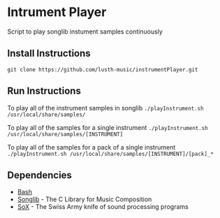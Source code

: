 # Intrument Player #
Script to play songlib instument samples continuously

## Install Instructions ##
`git clone https://github.com/lusth-music/instrumentPlayer.git`

## Run Instructions ##
To play all of the instrument samples in songlib
`./playInstrument.sh /usr/local/share/samples/`

To play all of the samples for a single instrument
`./playInstrument.sh /usr/local/share/samples/[INSTRUMENT]`

To play all of the samples for a pack of a single instrument
`./playInstrument.sh /usr/local/share/samples/[INSTRUMENT]/[pack]_*`

## Dependencies ##
* [Bash](http://www.gnu.org/software/bash/)
* [Songlib](http://songlib.cs.ua.edu/) - The C Library for Music Composition
* [SoX](http://sox.sourceforge.net/) - The Swiss Army knife of sound processing programs
